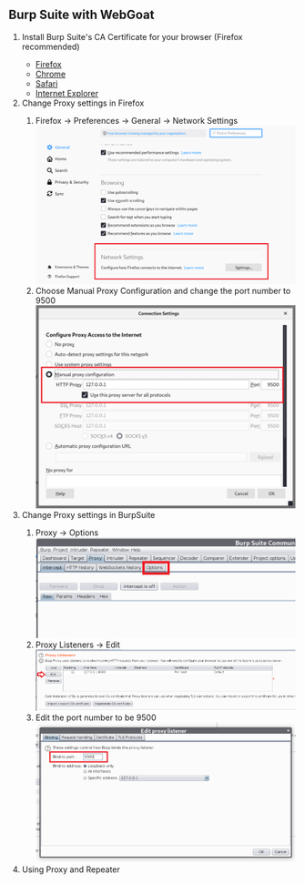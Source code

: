 ## Burp Suite with WebGoat
<ol>
    <li>Install Burp Suite's CA Certificate for your browser (Firefox recommended)</li>
        <ul>
            <li><a href = "https://portswigger.net/burp/documentation/desktop/getting-started/proxy-setup/certificate/firefox" target="_blank">Firefox</a></li>
            <li><a href = "https://portswigger.net/burp/documentation/desktop/getting-started/proxy-setup/certificate/chrome" target="_blank">Chrome</a></li>
            <li><a href = "https://portswigger.net/burp/documentation/desktop/getting-started/proxy-setup/certificate/safari" target="_blank">Safari</a></li>
            <li><a href = "https://portswigger.net/burp/documentation/desktop/getting-started/proxy-setup/certificate/internet-explorer" target="_blank">Internet Explorer</a></li>
        </ul>
    <li>Change Proxy settings in Firefox</li>
        <ol>
            <li>Firefox &rarr; Preferences &rarr; General &rarr; Network Settings</li>
            <img  src="NetworkSettings.PNG">
            <li>Choose Manual Proxy Configuration and change the port number to 9500</li>
            <img src="ConnectionSettings.PNG">
        </ol>
    <li>Change Proxy settings in BurpSuite</li>
        <ol>
            <li>Proxy &rarr; Options</li>
            <img src = "ProxyOptions.PNG">
            <li>Proxy Listeners &rarr; Edit</li>
            <img src = "ProxyListeners.PNG">
            <li>Edit the port number to be 9500</li>
            <img src = "EditProxyL.PNG">
        </ol>
    <li>Using Proxy and Repeater</li>
    
    
    
</ol>
